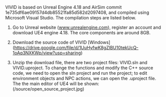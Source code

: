 VIVID is based on Unreal Engine 4.18 and AirSim commit 1e735df6ae09157d4db85521fa85d582d2097408, and compiled using Microsoft Visual Studio. The compilation steps are listed below. 

1. Go to Unreal website (www.unrealengine.com), register an account and download UE4 engine 4.18. The core components are around 8GB. 

2. Download the source code of VIVID 
[Windows] (https://drive.google.com/file/d/1UuHyfwK8gZIBU10tekUcQ-1oAq3NXKWp/view?usp=sharing)


3. Unzip the download file, there are two project files: VIVID.sln and VIVID.uproject. 
To change the functions and modify the C++ source code, we need to open the sln project and run the project; to edit environment objects and NPC actions, we can open the .uproject file.
The the main editor of UE4 will be shown:
(/source/open_source_project.jpg) 